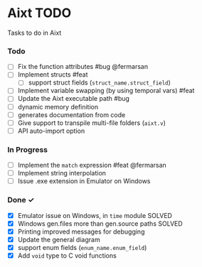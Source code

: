 # Aixt TODO

Tasks to do in Aixt 

### Todo

- [ ] Fix the function attributes #bug @fermarsan
- [ ] Implement structs #feat
    - [ ] support struct fields (`struct_name.struct_field`)
- [ ] Implement variable swapping (by using temporal vars) #feat
- [ ] Update the Aixt executable path #bug
- [ ] dynamic memory definition
- [ ] generates documentation from code
- [ ] Give support to transpile multi-file folders (`aixt.v`)
- [ ] API auto-import option

### In Progress

- [ ] Implement the `match` expression #feat @fermarsan
- [ ] Implement string interpolation
- [ ] Issue .exe extension in Emulator on Windows
   
### Done ✓

- [x] Emulator issue on Windows, in `time` module SOLVED
- [x] Windows gen.files more than gen.source paths SOLVED
- [x] Printing improved messages for debugging
- [x] Update the general diagram
- [x] support enum fields (`enum_name.enum_field`)
- [x] Add `void` type to C void functions